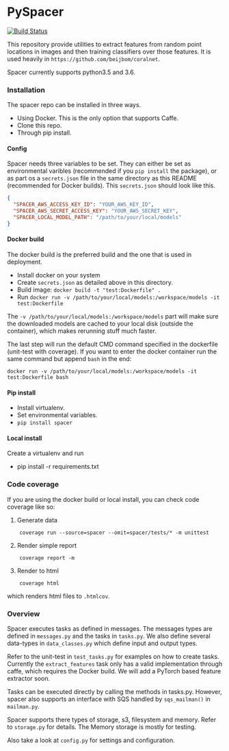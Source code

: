 # PySpacer

[![Build Status](https://travis-ci.org/beijbom/pyspacer.svg?branch=master)](https://travis-ci.org/beijbom/pyspacer)

This repository provide utilities to extract features from random point 
locations in images and then training classifiers over those features.
It is used heavily in `https://github.com/beijbom/coralnet`.

Spacer currently supports python3.5 and 3.6.

### Installation

The spacer repo can be installed in three ways.
* Using Docker. This is the only option that supports Caffe.
* Clone this repo.
* Through pip install. 

#### Config
Spacer needs three variables to be set. They can either be set
as environmental varibles (recommended if you `pip install` the package), 
or as part os a `secrets.json` file in the same directory as this README 
(recommended for Docker builds). 
This `secrets.json` should look like this.
```json
{
  "SPACER_AWS_ACCESS_KEY_ID": "YOUR_AWS_KEY_ID",
  "SPACER_AWS_SECRET_ACCESS_KEY": "YOUR_AWS_SECRET_KEY",
  "SPACER_LOCAL_MODEL_PATH": "/path/to/your/local/models"
}
``` 

#### Docker build
The docker build is the preferred build and the one that is used in deployment.
* Install docker on your system
* Create `secrets.json` as detailed above in this directory.
* Build image: `docker build -t "test:Dockerfile" .`
* Run `docker run -v /path/to/your/local/models:/workspace/models -it test:Dockerfile`

The `-v /path/to/your/local/models:/workspace/models` part will make sure 
the downloaded models are cached to your local disk (outside the container), 
which makes rerunning stuff much faster.

The last step will run the default CMD command specified in the dockerfile 
(unit-test with coverage). If you want to enter the docker container 
run the same command but append `bash` in the end: 

```
docker run -v /path/to/your/local/models:/workspace/models -it test:Dockerfile bash
```

#### Pip install
* Install virtualenv.
* Set environmental variables.
* `pip install spacer`

#### Local install
Create a virtualenv and run
* pip install -r requirements.txt

### Code coverage
If you are using the docker build or local install, 
you can check code coverage like so:
 
1) Generate data
```
    coverage run --source=spacer --omit=spacer/tests/* -m unittest
``` 
2) Render simple report
```    
    coverage report -m
```    
3) Render to html
```
    coverage html
```
which renders html files to `.htmlcov`.


### Overview
Spacer executes tasks as defined in messages. The messages types are defined
in `messages.py` and the tasks in `tasks.py`. We also define several data-types
in `data_classes.py` which define input and output types. 

Refer to the unit-test in `test_tasks.py` for examples on how to create tasks.
Currently the `extract_features` task only has a valid implementation 
through caffe, which requires the Docker build. We will add a PyTorch based
feature extractor soon.

Tasks can be executed directly by calling the methods in tasks.py. 
However, spacer also supports an interface with SQS 
handled by `sqs_mailman()` in `mailman.py`. 

Spacer supports there types of storage, s3, filesystem and memory. 
Refer to `storage.py` for details. The Memory storage is mostly for testing.

Also take a look at `config.py` for settings and configuration. 